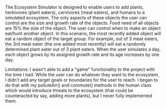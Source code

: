 The Ecosystem Simulator is designed to enable users to add plants, herbivores (plant eaters), carnivores (meat eaters), and humans to 
a simulated ecosystem. The only aspects of these objects the user can control are the size and growth rate of the objects. Food need of 
all objects are 15% the size of the object. The user can control when to make an object eat/hunt another object. In this scenario,
the most recently added object will eat a random object of the target group. For example, out of 3 meat eaters, the 3rd meat eater 
(the one added most recently) will eat a randomly determined plant eater out of 3 plant eaters. When the user simulates a day,
each object grows by its assigned growth rate and its age increases by one day. 

Limitations: I wasn't able to add a "game" functionality to the project with the time I had. While the user can do whatever
they want to the ecosystem, I didn't add any target goals or boundaries for the user to reach. I began to do that with my
polluteAir() and commute() methods in the human class which would introduce threats to the ecosystem (that could be counteracted
by say, adding more plants), but I never fully implemented them. 